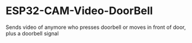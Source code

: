 # ESP32-CAM-Video-DoorBell
Sends video of anymore who presses doorbell or moves in front of door, plus a doorbell signal
